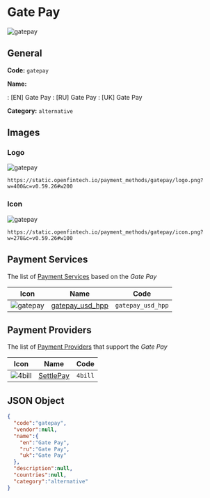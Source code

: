 
# Gate Pay 
![gatepay](https://static.openfintech.io/payment_methods/gatepay/logo.png?w=400&c=v0.59.26#w200)  

## General 
**Code:** `gatepay` 
 
**Name:** 
 
:	[EN] Gate Pay 
:	[RU] Gate Pay 
:	[UK] Gate Pay 
 
**Category:** `alternative` 
 

## Images 

### Logo 
![gatepay](https://static.openfintech.io/payment_methods/gatepay/logo.png?w=400&c=v0.59.26#w200)  

```
https://static.openfintech.io/payment_methods/gatepay/logo.png?w=400&c=v0.59.26#w200
```  

### Icon 
![gatepay](https://static.openfintech.io/payment_methods/gatepay/icon.png?w=278&c=v0.59.26#w100)  

```
https://static.openfintech.io/payment_methods/gatepay/icon.png?w=278&c=v0.59.26#w100
```  

## Payment Services 
 
The list of [Payment Services](/payment-services/) based on the _Gate Pay_ 

|Icon|Name|Code| 
|:---:|:---:|:---:| 
|![gatepay](https://static.openfintech.io/payment_methods/gatepay/icon.png?w=278&c=v0.59.26#w100) |[gatepay_usd_hpp](/payment-services/gatepay_usd_hpp/)|`gatepay_usd_hpp`| 
 

## Payment Providers 
 
The list of [Payment Providers](/payment-providers/) that support the _Gate Pay_ 

|Icon|Name|Code| 
|:---:|:---:|:---:| 
|![4bill](https://static.openfintech.io/payment_providers/4bill/icon.svg?w=278&c=v0.59.26#w100) |[SettlePay](/payment-providers/4bill/)|`4bill`| 
 

## JSON Object 

```json
{
  "code":"gatepay",
  "vendor":null,
  "name":{
    "en":"Gate Pay",
    "ru":"Gate Pay",
    "uk":"Gate Pay"
  },
  "description":null,
  "countries":null,
  "category":"alternative"
}
```  
